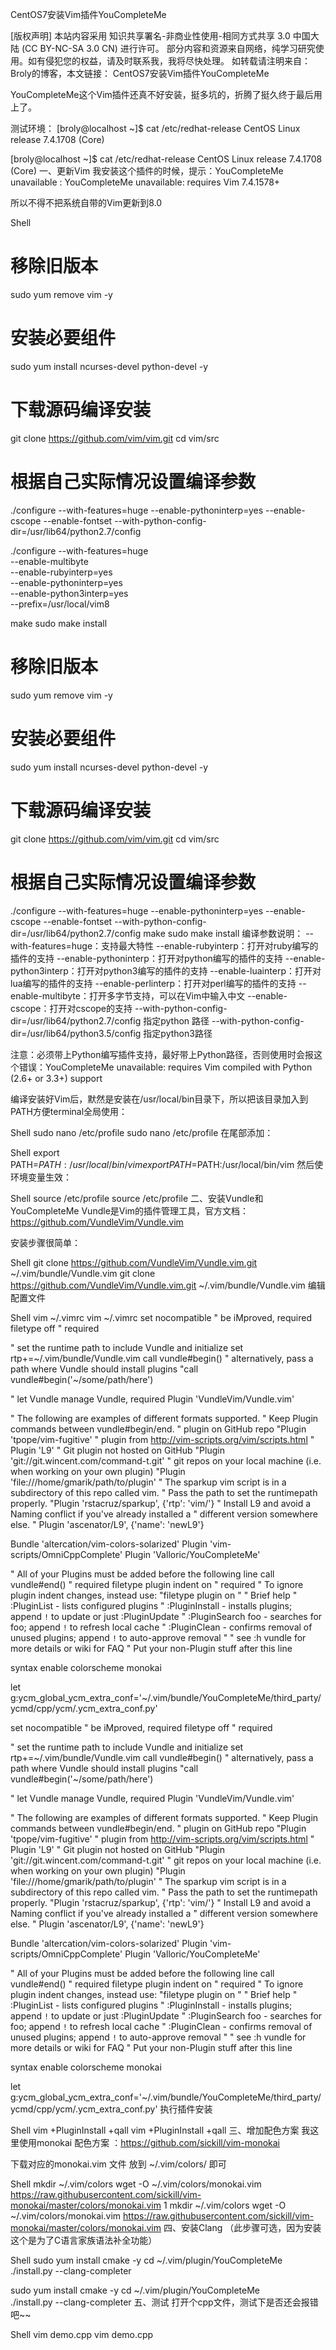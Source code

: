 CentOS7安装Vim插件YouCompleteMe

[版权声明] 本站内容采用 知识共享署名-非商业性使用-相同方式共享 3.0 中国大陆 (CC BY-NC-SA 3.0 CN) 进行许可。
部分内容和资源来自网络，纯学习研究使用。如有侵犯您的权益，请及时联系我，我将尽快处理。
如转载请注明来自： Broly的博客，本文链接： CentOS7安装Vim插件YouCompleteMe

YouCompleteMe这个Vim插件还真不好安装，挺多坑的，折腾了挺久终于最后用上了。


测试环境：
[broly@localhost ~]$ cat /etc/redhat-release 
CentOS Linux release 7.4.1708 (Core)

[broly@localhost ~]$ cat /etc/redhat-release 
CentOS Linux release 7.4.1708 (Core)
一、更新Vim
我安装这个插件的时候，提示：YouCompleteMe unavailable : YouCompleteMe unavailable: requires Vim 7.4.1578+

所以不得不把系统自带的Vim更新到8.0

Shell
# 移除旧版本
sudo yum remove vim -y
# 安装必要组件
sudo yum install ncurses-devel python-devel -y
# 下载源码编译安装
git clone https://github.com/vim/vim.git
cd vim/src
# 根据自己实际情况设置编译参数
./configure --with-features=huge --enable-pythoninterp=yes --enable-cscope --enable-fontset --with-python-config-dir=/usr/lib64/python2.7/config

./configure --with-features=huge \
--enable-multibyte \
--enable-rubyinterp=yes \
--enable-pythoninterp=yes \
--enable-python3interp=yes \
--prefix=/usr/local/vim8

make
sudo make install

# 移除旧版本
sudo yum remove vim -y
# 安装必要组件
sudo yum install ncurses-devel python-devel -y
# 下载源码编译安装
git clone https://github.com/vim/vim.git
cd vim/src
# 根据自己实际情况设置编译参数
./configure --with-features=huge --enable-pythoninterp=yes --enable-cscope --enable-fontset --with-python-config-dir=/usr/lib64/python2.7/config
make
sudo make install
编译参数说明：
--with-features=huge：支持最大特性
--enable-rubyinterp：打开对ruby编写的插件的支持
--enable-pythoninterp：打开对python编写的插件的支持
--enable-python3interp：打开对python3编写的插件的支持
--enable-luainterp：打开对lua编写的插件的支持
--enable-perlinterp：打开对perl编写的插件的支持
--enable-multibyte：打开多字节支持，可以在Vim中输入中文
--enable-cscope：打开对cscope的支持
--with-python-config-dir=/usr/lib64/python2.7/config 指定python 路径
--with-python-config-dir=/usr/lib64/python3.5/config 指定python3路径

注意：必须带上Python编写插件支持，最好带上Python路径，否则使用时会报这个错误：YouCompleteMe unavailable: requires Vim compiled with Python (2.6+ or 3.3+) support

编译安装好Vim后，默然是安装在/usr/local/bin目录下，所以把该目录加入到PATH方便terminal全局使用：

Shell
sudo nano /etc/profile
sudo nano /etc/profile
在尾部添加：

Shell
export PATH=$PATH:/usr/local/bin/vim
export PATH=$PATH:/usr/local/bin/vim
然后使环境变量生效：

Shell
source /etc/profile
source /etc/profile
二、安装Vundle和YouCompleteMe
Vundle是Vim的插件管理工具，官方文档：https://github.com/VundleVim/Vundle.vim

安装步骤很简单：

Shell
git clone https://github.com/VundleVim/Vundle.vim.git ~/.vim/bundle/Vundle.vim
git clone https://github.com/VundleVim/Vundle.vim.git ~/.vim/bundle/Vundle.vim
编辑配置文件

Shell
vim ~/.vimrc
vim ~/.vimrc
set nocompatible              " be iMproved, required
filetype off                  " required

" set the runtime path to include Vundle and initialize
set rtp+=~/.vim/bundle/Vundle.vim
call vundle#begin()
" alternatively, pass a path where Vundle should install plugins
"call vundle#begin('~/some/path/here')

" let Vundle manage Vundle, required
Plugin 'VundleVim/Vundle.vim'

" The following are examples of different formats supported.
" Keep Plugin commands between vundle#begin/end.
" plugin on GitHub repo
"Plugin 'tpope/vim-fugitive'
" plugin from http://vim-scripts.org/vim/scripts.html
" Plugin 'L9'
" Git plugin not hosted on GitHub
"Plugin 'git://git.wincent.com/command-t.git'
" git repos on your local machine (i.e. when working on your own plugin)
"Plugin 'file:///home/gmarik/path/to/plugin'
" The sparkup vim script is in a subdirectory of this repo called vim.
" Pass the path to set the runtimepath properly.
"Plugin 'rstacruz/sparkup', {'rtp': 'vim/'}
" Install L9 and avoid a Naming conflict if you've already installed a
" different version somewhere else.
" Plugin 'ascenator/L9', {'name': 'newL9'}

Bundle 'altercation/vim-colors-solarized'
Plugin 'vim-scripts/OmniCppComplete'
Plugin 'Valloric/YouCompleteMe'

" All of your Plugins must be added before the following line
call vundle#end()            " required
filetype plugin indent on    " required
" To ignore plugin indent changes, instead use:
"filetype plugin on
"
" Brief help
" :PluginList       - lists configured plugins
" :PluginInstall    - installs plugins; append `!` to update or just :PluginUpdate
" :PluginSearch foo - searches for foo; append `!` to refresh local cache
" :PluginClean      - confirms removal of unused plugins; append `!` to auto-approve removal
"
" see :h vundle for more details or wiki for FAQ
" Put your non-Plugin stuff after this line

syntax enable
colorscheme monokai

let g:ycm_global_ycm_extra_conf='~/.vim/bundle/YouCompleteMe/third_party/ycmd/cpp/ycm/.ycm_extra_conf.py'

set nocompatible              " be iMproved, required
filetype off                  " required
 
" set the runtime path to include Vundle and initialize
set rtp+=~/.vim/bundle/Vundle.vim
call vundle#begin()
" alternatively, pass a path where Vundle should install plugins
"call vundle#begin('~/some/path/here')
 
" let Vundle manage Vundle, required
Plugin 'VundleVim/Vundle.vim'
 
" The following are examples of different formats supported.
" Keep Plugin commands between vundle#begin/end.
" plugin on GitHub repo
"Plugin 'tpope/vim-fugitive'
" plugin from http://vim-scripts.org/vim/scripts.html
" Plugin 'L9'
" Git plugin not hosted on GitHub
"Plugin 'git://git.wincent.com/command-t.git'
" git repos on your local machine (i.e. when working on your own plugin)
"Plugin 'file:///home/gmarik/path/to/plugin'
" The sparkup vim script is in a subdirectory of this repo called vim.
" Pass the path to set the runtimepath properly.
"Plugin 'rstacruz/sparkup', {'rtp': 'vim/'}
" Install L9 and avoid a Naming conflict if you've already installed a
" different version somewhere else.
" Plugin 'ascenator/L9', {'name': 'newL9'}
 
Bundle 'altercation/vim-colors-solarized'
Plugin 'vim-scripts/OmniCppComplete'
Plugin 'Valloric/YouCompleteMe'
 
" All of your Plugins must be added before the following line
call vundle#end()            " required
filetype plugin indent on    " required
" To ignore plugin indent changes, instead use:
"filetype plugin on
"
" Brief help
" :PluginList       - lists configured plugins
" :PluginInstall    - installs plugins; append `!` to update or just :PluginUpdate
" :PluginSearch foo - searches for foo; append `!` to refresh local cache
" :PluginClean      - confirms removal of unused plugins; append `!` to auto-approve removal
"
" see :h vundle for more details or wiki for FAQ
" Put your non-Plugin stuff after this line
 
syntax enable
colorscheme monokai
 
let g:ycm_global_ycm_extra_conf='~/.vim/bundle/YouCompleteMe/third_party/ycmd/cpp/ycm/.ycm_extra_conf.py'
执行插件安装

Shell
vim +PluginInstall +qall
vim +PluginInstall +qall
三、增加配色方案
我这里使用monokai 配色方案 ：https://github.com/sickill/vim-monokai

下载对应的monokai.vim 文件 放到 ~/.vim/colors/ 即可

Shell
mkdir ~/.vim/colors
wget -O ~/.vim/colors/monokai.vim https://raw.githubusercontent.com/sickill/vim-monokai/master/colors/monokai.vim
1
mkdir ~/.vim/colors
wget -O ~/.vim/colors/monokai.vim https://raw.githubusercontent.com/sickill/vim-monokai/master/colors/monokai.vim
四、安装Clang
（此步骤可选，因为安装这个是为了C语言家族语法补全功能）

Shell
sudo yum install cmake -y
cd ~/.vim/plugin/YouCompleteMe  
./install.py --clang-completer

sudo yum install cmake -y
cd ~/.vim/plugin/YouCompleteMe  
./install.py --clang-completer
五、测试
打开个cpp文件，测试下是否还会报错吧~~

Shell
vim demo.cpp
vim demo.cpp